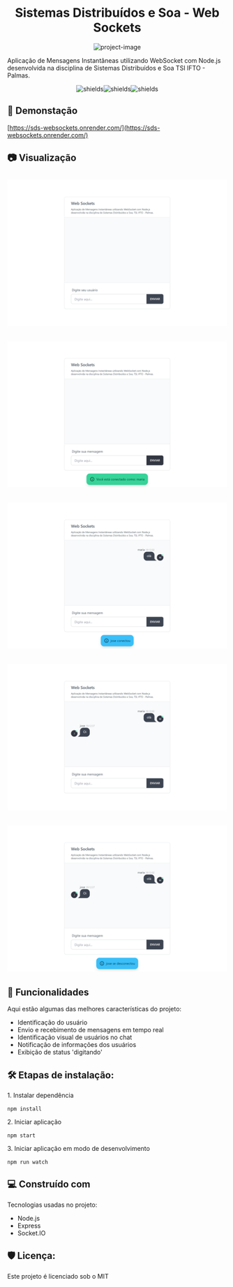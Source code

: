 <h1 align="center" id="title">Sistemas Distribuídos e Soa - Web Sockets</h1>

<p align="center"><img src="https://socialify.git.ci/luanluz/sds-websockets/image?font=Inter&amp;language=1&amp;name=1&amp;owner=1&amp;pattern=Solid&amp;theme=Light" alt="project-image"></p>

<p id="description">Aplicação de Mensagens Instantâneas utilizando WebSocket com Node.js desenvolvida na disciplina de Sistemas Distribuídos e Soa TSI IFTO - Palmas.</p>

<p align="center"><img src="https://img.shields.io/github/license/luanluz/sds-websockets?style=for-the-badge" alt="shields"><img src="https://img.shields.io/github/directory-file-count/luanluz/sds-websockets?style=for-the-badge" alt="shields"><img src="https://img.shields.io/github/last-commit/luanluz/sds-websockets?style=for-the-badge" alt="shields"></p>

<h2>🚀 Demonstação</h2>

[https://sds-websockets.onrender.com/](https://sds-websockets.onrender.com/)

<h2>📷 Visualização</h2>

![Aplicação rodando](./_docs/images/sds-websockets.png)
-
![Informação de usuário logado na aplicação](./_docs/images/web-socket_logged.png)
-
![Informação de outros usuários logando na aplicação](./_docs/images/web-socket_logged-users.png)
-
![Visualização de mensagens](./_docs/images/web-socket_user-message.png)
-
![Informação de usuários se desconectando](./_docs/images/web-socket_user-logout.png)
-

<h2>🧐 Funcionalidades</h2>

Aqui estão algumas das melhores características do projeto:

*   Identificação do usuário
*   Envio e recebimento de mensagens em tempo real
*   Identificação visual de usuários no chat
*   Notificação de informações dos usuários
*   Exibição de status 'digitando'

<h2>🛠️ Etapas de instalação:</h2>

<p>1. Instalar dependência</p>

```
npm install
```

<p>2. Iniciar aplicação</p>

```
npm start
```

<p>3. Iniciar aplicação em modo de desenvolvimento</p>

```
npm run watch
```



<h2>💻 Construído com</h2>

Tecnologias usadas no projeto:

*   Node.js
*   Express
*   Socket.IO

<h2>🛡️ Licença:</h2>

Este projeto é licenciado sob o MIT
